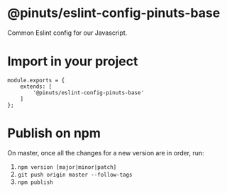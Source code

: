 # @pinuts/eslint-config-pinuts-base
Common Eslint config for our Javascript.

# Import in your project

```
module.exports = {
    extends: [
        '@pinuts/eslint-config-pinuts-base'
    ]
};
```

# Publish on npm

On master, once all the changes for a new version are in order, run:

1. `npm version [major|minor|patch]`
2. `git push origin master --follow-tags`
3. `npm publish`
